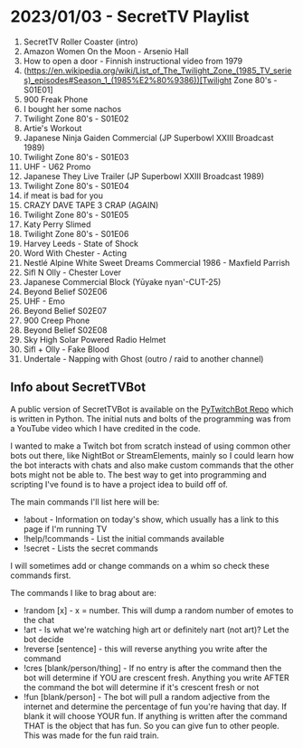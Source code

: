 # 2023/01/03 - SecretTV Playlist

1. SecretTV Roller Coaster (intro)
2. Amazon Women On the Moon - Arsenio Hall 
3. How to open a door - Finnish instructional video from 1979 
4. (https://en.wikipedia.org/wiki/List_of_The_Twilight_Zone_(1985_TV_series)_episodes#Season_1_(1985%E2%80%9386))[Twilight Zone 80's - S01E01]
5. 900 Freak Phone 
6. I bought her some nachos
7. Twilight Zone 80's - S01E02
8. Artie's Workout
9. Japanese Ninja Gaiden Commercial (JP Superbowl XXIII Broadcast 1989)
10. Twilight Zone 80's - S01E03
11. UHF - U62 Promo
12. Japanese They Live Trailer (JP Superbowl XXIII Broadcast 1989)
13. Twilight Zone 80's - S01E04
14. if meat is bad for you
15. CRAZY DAVE TAPE 3 CRAP (AGAIN)
16. Twilight Zone 80's - S01E05
17. Katy Perry Slimed
18. Twilight Zone 80's - S01E06
19. Harvey Leeds - State of Shock
20. Word With Chester - Acting
21. Nestlé Alpine White Sweet Dreams Commercial 1986 - Maxfield Parrish
22. Sifl N Olly - Chester Lover
23. Japanese Commercial Block (Yūyake nyan'-CUT-25)
24. Beyond Belief S02E06
25. UHF - Emo
26. Beyond Belief S02E07
27. 900 Creep Phone
28. Beyond Belief S02E08
29. Sky High Solar Powered Radio Helmet
30. Sifl + Olly - Fake Blood
31. Undertale - Napping with Ghost (outro / raid to another channel)


## Info about SecretTVBot

A public version of SecretTVBot is available on the [PyTwitchBot Repo](https://github.com/awbored/PyTwitchBot) which is written in Python.  The initial nuts and bolts of the programming was from a YouTube video which I have credited in the code.

I wanted to make a Twitch bot from scratch instead of using common other bots out there, like NightBot or StreamElements, mainly so I could learn how the bot interacts with chats and also make custom commands that the other bots might not be able to.  The best way to get into programming and scripting I've found is to have a project idea to build off of.

The main commands I'll list here will be:

 - !about - Information on today's show, which usually has a link to this page if I'm running TV
 - !help/!commands - List the initial commands available
 - !secret - Lists the secret commands

I will sometimes add or change commands on a whim so check these commands first.

The commands I like to brag about are:

 - !random [x] - x = number.  This will dump a random number of emotes to the chat
 - !art - Is what we're watching high art or definitely nart (not art)?  Let the bot decide
 - !reverse [sentence] - this will reverse anything you write after the command
 - !cres [blank/person/thing] - If no entry is after the command then the bot will determine if YOU are crescent fresh.  Anything you write AFTER the command the bot will determine if it's crescent fresh or not
 - !fun [blank/person] - The bot will pull a random adjective from the internet and determine the percentage of fun you're having that day.  If blank it will choose YOUR fun.  If anything is written after the command THAT is the object that has fun.  So you can give fun to other people.  This was made for the fun raid train.
